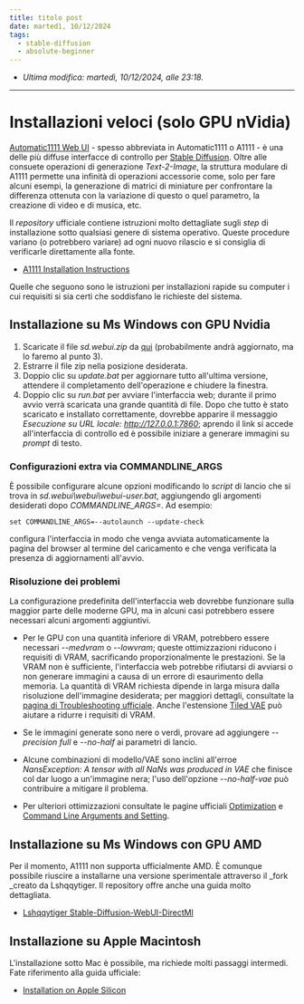 ```yaml
---
title: titolo post
date: martedì, 10/12/2024
tags:
  - stable-diffusion
  - absolute-beginner
---
```

- *Ultima modifica: martedì, 10/12/2024, alle 23:18.*

---

# Installazioni veloci (solo GPU nVidia)

[Automatic1111 Web UI](https://github.com/AUTOMATIC1111/stable-diffusion-webui) - spesso abbreviata in Automatic1111 o A1111 - è una delle più diffuse interfacce di controllo per [Stable Diffusion](https://stability.ai/stable-diffusion). Oltre alle consuete operazioni di generazione _Text-2-Image_, la struttura modulare di A1111 permette una infinità di operazioni accessorie come, solo per fare alcuni esempi, la generazione di matrici di miniature per confrontare la differenza ottenuta con la variazione di questo o quel parametro, la creazione di video e di musica, etc.

Il _repository_ ufficiale contiene istruzioni molto dettagliate sugli *step* di installazione sotto qualsiasi genere di sistema operativo. Queste procedure variano (o potrebbero variare) ad ogni nuovo rilascio e si consiglia di verificarle direttamente alla fonte.

- [A1111 Installation Instructions](https://github.com/AUTOMATIC1111/stable-diffusion-webui/wiki)

Quelle che seguono sono le istruzioni per installazioni rapide su computer i cui requisiti si sia certi che soddisfano le richieste del sistema.

## Installazione su Ms Windows con GPU Nvidia

1. Scaricate il file _sd.webui.zip_ da [qui](https://github.com/AUTOMATIC1111/stable-diffusion-webui/releases/tag/v1.0.0-pre) (probabilmente andrà aggiornato, ma lo faremo al punto 3).
2. Estrarre il file zip nella posizione desiderata.
3. Doppio clic su _update.bat_ per aggiornare tutto all'ultima versione, attendere il completamento dell'operazione e chiudere la finestra.
4. Doppio clic su _run.bat_ per avviare l'interfaccia web; durante il primo avvio verrà scaricata una grande quantità di file. Dopo che tutto è stato scaricato e installato correttamente, dovrebbe apparire il messaggio _Esecuzione su URL locale: http://127.0.0.1:7860_; aprendo il link si accede all'interfaccia di controllo ed è possibile iniziare a generare immagini su _prompt_ di testo.

### Configurazioni extra via COMMANDLINE_ARGS

È possibile configurare alcune opzioni modificando lo _script_ di lancio che si trova in _sd.webui\webui\webui-user.bat_, aggiungendo gli argomenti desiderati dopo _COMMANDLINE_ARGS=_. Ad esempio:

`set COMMANDLINE_ARGS=--autolaunch --update-check`

configura l'interfaccia in modo che venga avviata automaticamente la pagina del browser al termine del caricamento e che venga verificata la presenza di aggiornamenti all'avvio.

### Risoluzione dei problemi

La configurazione predefinita dell'interfaccia web dovrebbe funzionare sulla maggior parte delle moderne GPU, ma in alcuni casi potrebbero essere necessari alcuni argomenti aggiuntivi.

- Per le GPU con una quantità inferiore di VRAM, potrebbero essere necessari _--medvram_ o _--lowvram_; queste ottimizzazioni riducono i requisiti di VRAM, sacrificando proporzionalmente le prestazioni. Se la VRAM non è sufficiente, l'interfaccia web potrebbe rifiutarsi di avviarsi o non generare immagini a causa di un errore di esaurimento della memoria. La quantità di VRAM richiesta dipende in larga misura dalla risoluzione dell'immagine desiderata; per maggiori dettagli, consultate la [pagina di Troubleshooting ufficiale](https://github.com/AUTOMATIC1111/stable-diffusion-webui/wiki/Troubleshooting). Anche l'estensione [Tiled VAE](https://github.com/pkuliyi2015/multidiffusion-upscaler-for-automatic1111) può aiutare a ridurre i requisiti di VRAM.

- Se le immagini generate sono nere o verdi, provare ad aggiungere _--precision full_ e _--no-half_ ai parametri di lancio.

- Alcune combinazioni di modello/VAE sono inclini all'erroe _NansException: A tensor with all NaNs was produced in VAE_ che finisce col dar luogo a un'immagine nera; l'uso dell'opzione _--no-half-vae_ può contribuire a mitigare il problema.

- Per ulteriori ottimizzazioni consultate le pagine ufficiali [Optimization](https://github.com/AUTOMATIC1111/stable-diffusion-webui/wiki/Optimizations) e [Command Line Arguments and Setting](https://github.com/AUTOMATIC1111/stable-diffusion-webui/wiki/Command-Line-Arguments-and-Settings).

## Installazione su Ms Windows con GPU AMD

Per il momento, A1111 non supporta ufficialmente AMD. È comunque possibile riuscire a installarne una versione sperimentale attraverso il _fork _creato da Lshqqytiger. Il repository offre anche una guida molto dettagliata.

- [Lshqqytiger Stable-Diffusion-WebUI-DirectMl](https://github.com/lshqqytiger/stable-diffusion-webui-directml)

## Installazione su Apple Macintosh

L'installazione sotto Mac è possibile, ma richiede molti passaggi intermedi. Fate riferimento alla guida ufficiale:

- [Installation on Apple Silicon](https://github.com/AUTOMATIC1111/stable-diffusion-webui/wiki/Installation-on-Apple-Silicon)